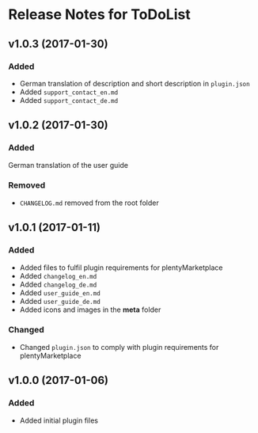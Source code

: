 # Release Notes for ToDoList

## v1.0.3 (2017-01-30)

### Added

- German translation of description and short description in `plugin.json`
- Added `support_contact_en.md`
- Added `support_contact_de.md`

## v1.0.2 (2017-01-30)

### Added

German translation of the user guide

### Removed

- `CHANGELOG.md` removed from the root folder
 
## v1.0.1 (2017-01-11)
 
### Added
- Added files to fulfil plugin requirements for plentyMarketplace
- Added `changelog_en.md`
- Added `changelog_de.md`
- Added `user_guide_en.md`
- Added `user_guide_de.md`
- Added icons and images in the **meta** folder

### Changed
- Changed `plugin.json` to comply with plugin requirements for plentyMarketplace
 
## v1.0.0 (2017-01-06)
 
### Added
- Added initial plugin files